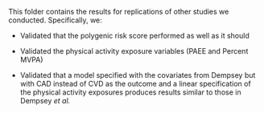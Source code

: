 This folder contains the results for replications of other studies we conducted. Specifically, we:

- Validated that the polygenic risk score performed as well as it should

- Validated the physical activity exposure variables (PAEE and Percent MVPA)

- Validated that a model specified with the covariates from Dempsey but with CAD instead of CVD as the outcome and a linear specification of the physical activity exposures produces results similar to those in Dempsey *et al.*
